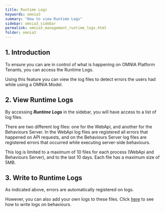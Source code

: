 ```yaml
---
title: Runtime Logs
keywords: omnia3
summary: "How to view Runtime Logs"
sidebar: omnia3_sidebar
permalink: omnia3_management_runtime_logs.html
folder: omnia3
---
```



## 1. Introduction

To ensure you can are in control of what is happening on OMNIA Platform Tenants, you can access the Runtime Logs.

Using this feature you can view the log files to detect errors the users had while using a OMNIA Model.

## 2. View Runtime Logs

By accessing **_Runtime Logs_** in the sidebar, you will have access to a list of log files.

There are two different log files: one for the WebApi, and another for the Behaviours Server. In the WebApi log files are registered all errors that happened on API requests, and on the Behaviours Server log files are registered errors that occurred while executing server-side behaviours.  

This log is limited to a maximum of 10 files for each process (WebApi and Behaviours Server), and to the last 10 days. Each file has a maximum size of 5MB.

## 3. Write to Runtime Logs

As indicated above, errors are automatically registered on logs.

However, you can also add your own logs to these files. Click [here](omnia3_modeler_behaviours.html#9-logging) to see how to write logs on behaviours.

